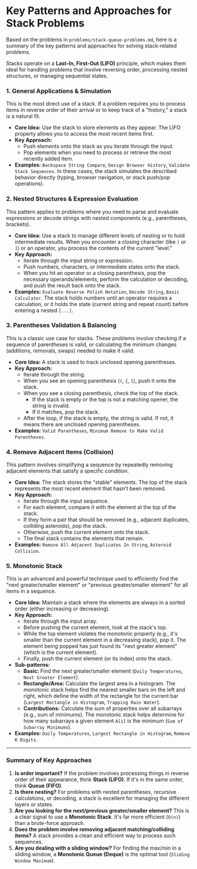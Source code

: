 # Key Patterns and Approaches for Stack Problems

Based on the problems in `problems/stack-queue-problems.md`, here is a summary of the key patterns and approaches for solving stack-related problems.

Stacks operate on a **Last-In, First-Out (LIFO)** principle, which makes them ideal for handling problems that involve reversing order, processing nested structures, or managing sequential states.

### 1. General Applications & Simulation

This is the most direct use of a stack. If a problem requires you to process items in reverse order of their arrival or to keep track of a "history," a stack is a natural fit.

*   **Core Idea:** Use the stack to store elements as they appear. The LIFO property allows you to access the most recent items first.
*   **Key Approach:**
    *   Push elements onto the stack as you iterate through the input.
    *   Pop elements when you need to process or retrieve the most recently added item.
*   **Examples:** `Backspace String Compare`, `Design Browser History`, `Validate Stack Sequences`. In these cases, the stack simulates the described behavior directly (typing, browser navigation, or stack push/pop operations).

### 2. Nested Structures & Expression Evaluation

This pattern applies to problems where you need to parse and evaluate expressions or decode strings with nested components (e.g., parentheses, brackets).

*   **Core Idea:** Use a stack to manage different levels of nesting or to hold intermediate results. When you encounter a closing character (like `)` or `]`) or an operator, you process the contents of the current "level."
*   **Key Approach:**
    *   Iterate through the input string or expression.
    *   Push numbers, characters, or intermediate states onto the stack.
    *   When you hit an operator or a closing parenthesis, pop the necessary operands/elements, perform the calculation or decoding, and push the result back onto the stack.
*   **Examples:** `Evaluate Reverse Polish Notation`, `Decode String`, `Basic Calculator`. The stack holds numbers until an operator requires a calculation, or it holds the state (current string and repeat count) before entering a nested `[...]`.

### 3. Parentheses Validation & Balancing

This is a classic use case for stacks. These problems involve checking if a sequence of parentheses is valid, or calculating the minimum changes (additions, removals, swaps) needed to make it valid.

*   **Core Idea:** A stack is used to track unclosed opening parentheses.
*   **Key Approach:**
    *   Iterate through the string.
    *   When you see an opening parenthesis (`(`, `{`, `[`), push it onto the stack.
    *   When you see a closing parenthesis, check the top of the stack.
        *   If the stack is empty or the top is not a matching opener, the string is invalid.
        *   If it matches, pop the stack.
    *   After the loop, if the stack is empty, the string is valid. If not, it means there are unclosed opening parentheses.
*   **Examples:** `Valid Parentheses`, `Minimum Remove to Make Valid Parentheses`.

### 4. Remove Adjacent Items (Collision)

This pattern involves simplifying a sequence by repeatedly removing adjacent elements that satisfy a specific condition.

*   **Core Idea:** The stack stores the "stable" elements. The top of the stack represents the most recent element that hasn't been removed.
*   **Key Approach:**
    *   Iterate through the input sequence.
    *   For each element, compare it with the element at the top of the stack.
    *   If they form a pair that should be removed (e.g., adjacent duplicates, colliding asteroids), pop the stack.
    *   Otherwise, push the current element onto the stack.
    *   The final stack contains the elements that remain.
*   **Examples:** `Remove All Adjacent Duplicates In String`, `Asteroid Collision`.

### 5. Monotonic Stack

This is an advanced and powerful technique used to efficiently find the "next greater/smaller element" or "previous greater/smaller element" for all items in a sequence.

*   **Core Idea:** Maintain a stack where the elements are always in a sorted order (either increasing or decreasing).
*   **Key Approach:**
    *   Iterate through the input array.
    *   Before pushing the current element, look at the stack's top.
    *   While the top element violates the monotonic property (e.g., it's smaller than the current element in a decreasing stack), pop it. The element being popped has just found its "next greater element" (which is the current element).
    *   Finally, push the current element (or its index) onto the stack.
*   **Sub-patterns:**
    *   **Basic:** Find the next greater/smaller element (`Daily Temperatures`, `Next Greater Element`).
    *   **Rectangle/Area:** Calculate the largest area in a histogram. The monotonic stack helps find the nearest smaller bars on the left and right, which define the width of the rectangle for the current bar (`Largest Rectangle in Histogram`, `Trapping Rain Water`).
    *   **Contributions:** Calculate the sum of properties over all subarrays (e.g., sum of minimums). The monotonic stack helps determine for how many subarrays a given element `A[i]` is the minimum (`Sum of Subarray Minimums`).
*   **Examples:** `Daily Temperatures`, `Largest Rectangle in Histogram`, `Remove K Digits`.

---

### Summary of Key Approaches

1.  **Is order important?** If the problem involves processing things in reverse order of their appearance, think **Stack (LIFO)**. If it's in the same order, think **Queue (FIFO)**.
2.  **Is there nesting?** For problems with nested parentheses, recursive calculations, or decoding, a stack is excellent for managing the different layers or states.
3.  **Are you looking for the next/previous greater/smaller element?** This is a clear signal to use a **Monotonic Stack**. It's far more efficient (`O(n)`) than a brute-force approach.
4.  **Does the problem involve removing adjacent matching/colliding items?** A stack provides a clean and efficient way to process such sequences.
5.  **Are you dealing with a sliding window?** For finding the max/min in a sliding window, a **Monotonic Queue (Deque)** is the optimal tool (`Sliding Window Maximum`).

